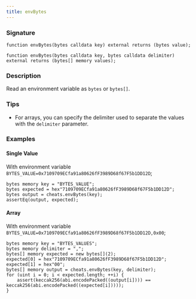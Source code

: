 ```yaml
---
title: envBytes
---
```


### Signature

```solidity
function envBytes(bytes calldata key) external returns (bytes value);
```

```solidity
function envBytes(bytes calldata key, bytes calldata delimiter) external returns (bytes[] memory values);
```

### Description

Read an environment variable as `bytes` or `bytes[]`.

### Tips

- For arrays, you can specify the delimiter used to separate the values with the `delimiter` parameter.

### Examples

#### Single Value

With environment variable `BYTES_VALUE=0x7109709ECfa91a80626fF3989D68f67F5b1DD12D`;

```solidity
bytes memory key = "BYTES_VALUE";
bytes expected = hex"7109709ECfa91a80626fF3989D68f67F5b1DD12D";
bytes output = cheats.envBytes(key);
assertEq(output, expected);
```

#### Array

With environment variable `BYTES_VALUE=0x7109709ECfa91a80626fF3989D68f67F5b1DD12D,0x00`;

```solidity
bytes memory key = "BYTES_VALUES";
bytes memory delimiter = ",";
bytes[] memory expected = new bytes[](2);
expected[0] = hex"7109709ECfa91a80626fF3989D68f67F5b1DD12D";
expected[1] = hex"00";
bytes[] memory output = cheats.envBytes(key, delimiter);
for (uint i = 0; i < expected.length; ++i) {
    assert(keccak256(abi.encodePacked((output[i]))) == keccak256(abi.encodePacked((expected[i]))));
}
```
